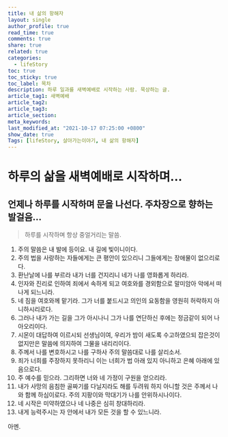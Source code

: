```yaml
---
title: 내 삶의 항해자
layout: single
author_profile: true
read_time: true
comments: true
share: true
related: true
categories:
  - lifeStory
toc: true
toc_sticky: true
toc_label: 목차
description: 하루 일과를 새벽예배로 시작하는 사람. 묵상하는 글.
article_tag1: 새벽예배
article_tag2:
article_tag3:
article_section:
meta_keywords:
last_modified_at: "2021-10-17 07:25:00 +0800"
show_date: true
Tags: [lifeStory, 살아가는이야기, 내 삶의 항해자]
---
```


# 하루의 삶을 새벽예배로 시작하며...

## 언제나 하루를 시작하며 문을 나선다. 주차장으로 향하는 발걸음...

> 하루를 시작하며 항상 중얼거리는 말씀.

1. 주의 말씀은 내 발에 등이요. 내 길에 빛이니이다.
2. 주의 법을 사랑하는 자들에게는 큰 평안이 있으리니 그들에게는 장애물이 없으리로다.
3. 환난날에 나를 부르라 내가 너를 건지리니 네가 나를 영화롭게 하리라.
4. 인자와 진리로 인하여 죄에서 속하게 되고 여호와를 경외함으로 말미암아 악에서 떠나게 되느니라.
5. 네 짐을 여호와께 맡기라. 그가 너를 붙드시고 의인의 요동함을 영원히 허락하지 아니하시리로다.
6. 그러나 내가 가는 길을 그가 아시나니 그가 나를 연단하신 후에는 정금같이 되어 나아오리이다.
7. 시몬이 대답하여 이르시되 선생님이여, 우리가 밤이 새도록 수고하였으되 잡은것이 없지만은 말씀에 의지하여 그물을 내리리이다.
8. 주께서 나를 변호하시고 나를 구하사 주의 말씀대로 나를 살리소서.
9. 죄가 너희를 주장하지 못하리니 이는 너희가 법 아래 있지 아니하고 은혜 아래에 있음으로다.
10. 주 예수를 믿으라. 그리하면 너와 네 가정이 구원을 얻으리라.
11. 내가 사망의 음침한 골짜기를 다닐지라도 해를 두려워 하지 아니할 것은 주께서 나와 함께 하심이로다. 주의 지팡이와 막대기가 나를 안위하시나이다.
12. 네 시작은 미약하였으나 네 나중은 심히 창대하리라.
13. 내게 능력주시는 자 안에서 내가 모든 것을 할 수 있느니라.

아멘.
